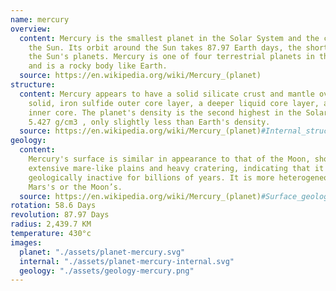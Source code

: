 ```yaml
---
name: mercury
overview:
  content: Mercury is the smallest planet in the Solar System and the closest to
    the Sun. Its orbit around the Sun takes 87.97 Earth days, the shortest of all
    the Sun's planets. Mercury is one of four terrestrial planets in the Solar System,
    and is a rocky body like Earth.
  source: https://en.wikipedia.org/wiki/Mercury_(planet)
structure:
  content: Mercury appears to have a solid silicate crust and mantle overlying a
    solid, iron sulfide outer core layer, a deeper liquid core layer, and a solid
    inner core. The planet's density is the second highest in the Solar System at
    5.427 g/cm3 , only slightly less than Earth's density.
  source: https://en.wikipedia.org/wiki/Mercury_(planet)#Internal_structure
geology:
  content:
    Mercury's surface is similar in appearance to that of the Moon, showing
    extensive mare-like plains and heavy cratering, indicating that it has been
    geologically inactive for billions of years. It is more heterogeneous than either
    Mars's or the Moon’s.
  source: https://en.wikipedia.org/wiki/Mercury_(planet)#Surface_geology
rotation: 58.6 Days
revolution: 87.97 Days
radius: 2,439.7 KM
temperature: 430°c
images:
  planet: "./assets/planet-mercury.svg"
  internal: "./assets/planet-mercury-internal.svg"
  geology: "./assets/geology-mercury.png"
---
```

